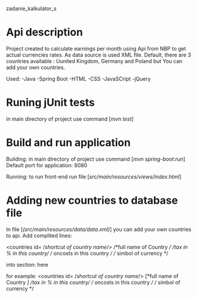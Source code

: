 zadanie_kalkulator_s

# Api description

Project created to calculate earnings per month using Api from NBP to get actual currencies rates.
As data source is used XML file. Default, there are 3 countries available : Uunited Kingdom, Germany and Poland but You can add your own countries.

Used:
-Java
-Spring Boot
-HTML
-CSS
-JavaSCript
-jQuery


# Runing jUnit tests

in main directory of project use command [*mvn test*]


# Build and run application

Building:
in main directory of project use command [*mvn spring-boot:run*]
Default port for application: 8080

Running:
to run front-end run file [*src/main/resources/views/index.html*]


# Adding new countries to database file
In file [*(src/main/resources/data/data.xml)*] you can add your own countries to api.
Add complited lines:

<countries id= /*shortcut of country name*/>
	<fullName> /*full name of Country */ </fullName>
	<taxPErcent> /*tax in % in this country*/ </taxPercent>
	<oncost> /* oncosts in this country */ </oncost>
	<currency> /* simbol of currency */ </currency>
</country>

into section:
<countries>
	here
</countries>

for example:
<countries>
	<countries id= /*shortcut of country name*/>
		<fullName> [*full name of Country *] </fullName>
		<taxPErcent> /*tax in % in this country*/ </taxPercent>
		<oncost> /* oncosts in this country */ </oncost>
		<currency> /* simbol of currency */ </currency>
</country>
</countries>

